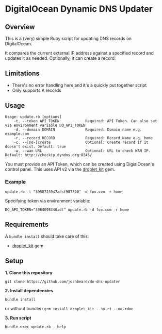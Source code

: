 # DigitalOcean Dynamic DNS Updater

## Overview

This is a (very) simple Ruby script for updating DNS records on DigitalOcean.

It compares the current external IP address against a specified record and
updates it as needed.  Optionally, it can create a record.

## Limitations

* There's no error handling here and it's a quickly put together script
* Only supports A records

## Usage

```
Usage: update.rb [options]
    -t, --token API_TOKEN            Required: API Token. Can also set via environment variable DO_API_TOKEN
    -d, --domain DOMAIN              Required: Domain name e.g. example.com
    -r, --record RECORD              Required: Record Name e.g. home
    -c, --[no-]create                Optional: Create record if it doesn't exist. Default: true
    -w, --wan URL                    Optional: URL to check WAN IP. Default: http://checkip.dyndns.org:8245/
```

You must provide an API Token, which can be created using DigialOcean's
control panel.  This uses API v2 via the [droplet_kit](https://github.com/digitalocean/droplet_kit)
gem.

### Example

```shell
update.rb -t "3958723947adsf987320" -d foo.com -r home
```

Specifying token via environment variable:

```shell
DO_API_TOKEN="3084098340adf" update.rb -d foo.com -r home
```

## Requirements

A `bundle install` should take care of this:

* [droplet_kit](https://github.com/digitalocean/droplet_kit) gem


## Setup

__1. Clone this repository__

```shell
git clone https://github.com/joshbeard/do-dns-updater
```

__2. Install dependencies__

```shell
bundle install
```

or without bundler: `gem install droplet_kit --no-ri --no-rdoc`

__3. Run script__

```shell
bundle exec update.rb --help
```

